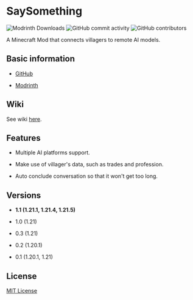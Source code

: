 # SaySomething

![Modrinth Downloads](https://img.shields.io/modrinth/dt/say-something)
![GitHub commit activity](https://img.shields.io/github/commit-activity/m/ranzeplay/saysth)
![GitHub contributors](https://img.shields.io/github/contributors/ranzeplay/saysth)

A Minecraft Mod that connects villagers to remote AI models.

## Basic information

- [GitHub](https://github.com/Ranzeplay/saysth)

- [Modrinth](https://modrinth.com/mod/say-something/)

## Wiki

See wiki [here](https://saysth.ranzeplay.space).

## Features

- Multiple AI platforms support.

- Make use of villager's data, such as trades and profession.

- Auto conclude conversation so that it won't get too long.

## Versions

- **1.1 (1.21.1, 1.21.4, 1.21.5)**

- 1.0 (1.21)

- 0.3 (1.21)

- 0.2 (1.20.1)

- 0.1 (1.20.1, 1.21)

## License

[MIT License](https://github.com/Ranzeplay/saysth/blob/master/LICENSE)
